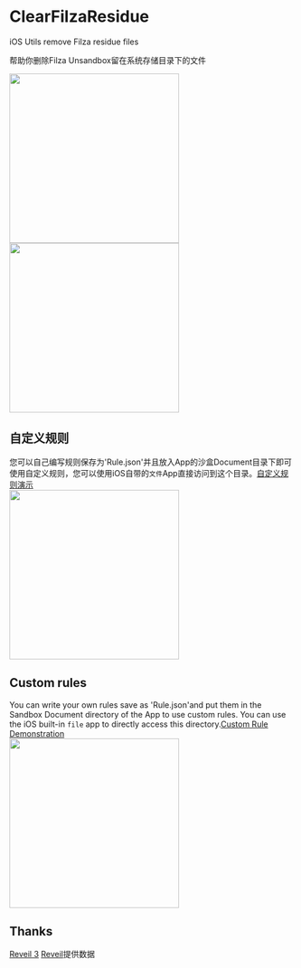 # ClearFilzaResidue
iOS Utils remove Filza residue files

帮助你删除Filza Unsandbox留在系统存储目录下的文件

<img src="https://github.com/user-attachments/assets/f4b81b03-02b1-45cf-950d-6e28f4cbea5d" width="300px"/>
<img src="https://github.com/user-attachments/assets/60a3007d-9787-4a22-a5b7-7c2f590d2849" width="300px"/>

## 自定义规则
您可以自己编写规则保存为'Rule.json'并且放入App的沙盒Document目录下即可使用自定义规则，您可以使用iOS自带的`文件`App直接访问到这个目录。[自定义规则演示](https://github.com/DevelopCubeLab/ClearFilzaResidue/blob/main/Guide/zh/Rule.json)  
<img src="https://github.com/user-attachments/assets/18462199-847e-4a06-a395-c946202f18b3" width="300px"/>

## Custom rules
You can write your own rules save as 'Rule.json'and put them in the Sandbox Document directory of the App to use custom rules. You can use the iOS built-in `file` app to directly access this directory.[Custom Rule Demonstration](https://github.com/DevelopCubeLab/ClearFilzaResidue/blob/main/Guide/en/Rule.json)  
<img src="https://github.com/user-attachments/assets/1883869b-6108-4145-9d07-fd6f33b75bec" width="300px"/>

## Thanks
[Reveil 3](https://havoc.app/package/reveil) 
[Reveil](https://github.com/roothider/Reveil)提供数据
